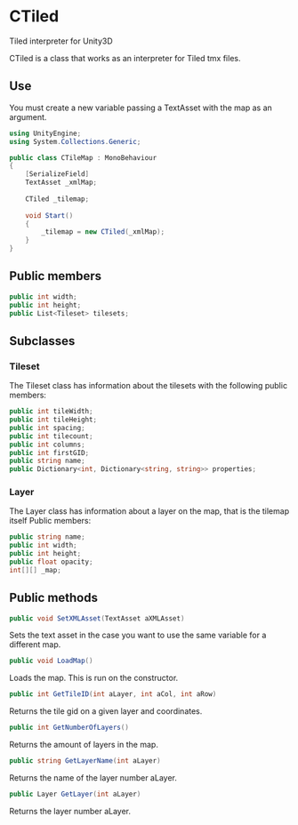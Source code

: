 # CTiled
Tiled interpreter for Unity3D

CTiled is a class that works as an interpreter for Tiled tmx files.

## Use
You must create a new variable passing a TextAsset with the map as an argument.
```c#
using UnityEngine;
using System.Collections.Generic;

public class CTileMap : MonoBehaviour
{
    [SerializeField]
    TextAsset _xmlMap;
    
    CTiled _tilemap;
    
    void Start()
    {
        _tilemap = new CTiled(_xmlMap);
    }
}
```

## Public members
```c#
public int width;
public int height;
public List<Tileset> tilesets;
```

## Subclasses
### Tileset
The Tileset class has information about the tilesets with the following public members:
```c#
public int tileWidth;
public int tileHeight;
public int spacing;
public int tilecount;
public int columns;
public int firstGID;
public string name;
public Dictionary<int, Dictionary<string, string>> properties;
```
### Layer
The Layer class has information about a layer on the map, that is the tilemap itself
Public members:
```c#
public string name;
public int width;
public int height;
public float opacity;
int[][] _map;
```

## Public methods
```c#
public void SetXMLAsset(TextAsset aXMLAsset)
```
Sets the text asset in the case you want to use the same variable for a different map.

```c#
public void LoadMap()
```
Loads the map. This is run on the constructor.

```c#
public int GetTileID(int aLayer, int aCol, int aRow)
```
Returns the tile gid on a given layer and coordinates.

```c#
public int GetNumberOfLayers()
```
Returns the amount of layers in the map.

```c#
public string GetLayerName(int aLayer)
```
Returns the name of the layer number aLayer.

```c#
public Layer GetLayer(int aLayer)
```
Returns the layer number aLayer.
